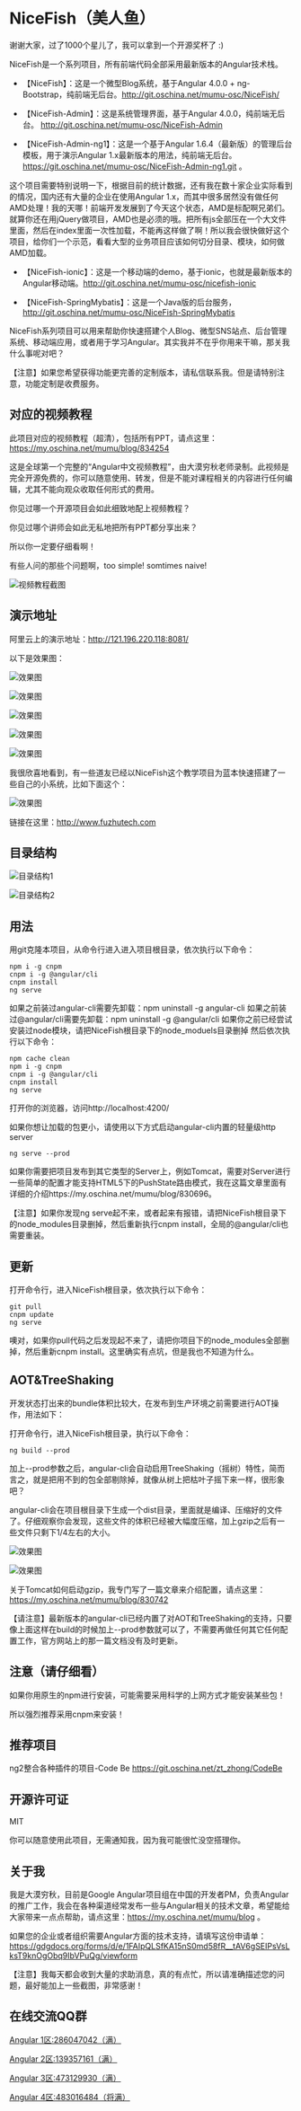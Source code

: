 # NiceFish（美人鱼）
谢谢大家，过了1000个星儿了，我可以拿到一个开源奖杯了 :)

NiceFish是一个系列项目，所有前端代码全部采用最新版本的Angular技术栈。

- 【NiceFish】：这是一个微型Blog系统，基于Angular 4.0.0 + ng-Bootstrap，纯前端无后台。http://git.oschina.net/mumu-osc/NiceFish/

- 【NiceFish-Admin】：这是系统管理界面，基于Angular 4.0.0，纯前端无后台。 http://git.oschina.net/mumu-osc/NiceFish-Admin

- 【NiceFish-Admin-ng1】：这是一个基于Angular 1.6.4（最新版）的管理后台模板，用于演示Angular 1.x最新版本的用法，纯前端无后台。https://git.oschina.net/mumu-osc/NiceFish-Admin-ng1.git 。

这个项目需要特别说明一下，根据目前的统计数据，还有我在数十家企业实际看到的情况，国内还有大量的企业在使用Angular 1.x，而其中很多居然没有做任何AMD处理！我的天哪！前端开发发展到了今天这个状态，AMD是标配啊兄弟们。就算你还在用jQuery做项目，AMD也是必须的哦。把所有js全部压在一个大文件里面，然后在index里面一次性加载，不能再这样做了啊！所以我会很快做好这个项目，给你们一个示范，看看大型的业务项目应该如何切分目录、模块，如何做AMD加载。

- 【NiceFish-ionic】：这是一个移动端的demo，基于ionic，也就是最新版本的Angular移动端。http://git.oschina.net/mumu-osc/nicefish-ionic

- 【NiceFish-SpringMybatis】：这是一个Java版的后台服务，http://git.oschina.net/mumu-osc/NiceFish-SpringMybatis 

NiceFish系列项目可以用来帮助你快速搭建个人Blog、微型SNS站点、后台管理系统、移动端应用，或者用于学习Angular。其实我并不在乎你用来干嘛，那关我什么事呢对吧？ 

【注意】如果您希望获得功能更完善的定制版本，请私信联系我。但是请特别注意，功能定制是收费服务。


## 对应的视频教程

此项目对应的视频教程（超清），包括所有PPT，请点这里：https://my.oschina.net/mumu/blog/834254

这是全球第一个完整的“Angular中文视频教程”，由大漠穷秋老师录制。此视频是完全开源免费的，你可以随意使用、转发，但是不能对课程相关的内容进行任何编辑，尤其不能向观众收取任何形式的费用。

你见过哪一个开源项目会如此细致地配上视频教程？

你见过哪个讲师会如此无私地把所有PPT都分享出来？

所以你一定要仔细看啊！

有些人问的那些个问题啊，too simple! somtimes naive!

![视频教程截图](src/assets/imgs/10.png)

## 演示地址

阿里云上的演示地址：http://121.196.220.118:8081/

以下是效果图：

![效果图](src/assets/imgs/1.png)

![效果图](src/assets/imgs/2.png)

![效果图](src/assets/imgs/3.png)

![效果图](src/assets/imgs/4.png)

![效果图](src/assets/imgs/5.png)

我很欣喜地看到，有一些道友已经以NiceFish这个教学项目为蓝本快速搭建了一些自己的小系统，比如下面这个：

![效果图](src/assets/imgs/11.png)

链接在这里：http://www.fuzhutech.com

## 目录结构

![目录结构1](src/assets/imgs/6.png)

![目录结构2](src/assets/imgs/9.png)

## 用法

用git克隆本项目，从命令行进入进入项目根目录，依次执行以下命令：

	npm i -g cnpm
	cnpm i -g @angular/cli
	cnpm install
	ng serve

如果之前装过angular-cli需要先卸载：npm uninstall -g angular-cli
如果之前装过@angular/cli需要先卸载：npm uninstall -g @angular/cli
如果你之前已经尝试安装过node模块，请把NiceFish根目录下的node_moduels目录删掉
然后依次执行以下命令：

	npm cache clean
	npm i -g cnpm
	cnpm i -g @angular/cli
	cnpm install
	ng serve

打开你的浏览器，访问http://localhost:4200/

如果你想让加载的包更小，请使用以下方式启动angular-cli内置的轻量级http server

	ng serve --prod

如果你需要把项目发布到其它类型的Server上，例如Tomcat，需要对Server进行一些简单的配置才能支持HTML5下的PushState路由模式，我在这篇文章里面有详细的介绍https://my.oschina.net/mumu/blog/830696。

【注意】如果你发现ng serve起不来，或者起来有报错，请把NiceFish根目录下的node_modules目录删掉，然后重新执行cnpm install，全局的@angular/cli也需要重装。

## 更新

打开命令行，进入NiceFish根目录，依次执行以下命令：

	git pull
	cnpm update
	ng serve

噢对，如果你pull代码之后发现起不来了，请把你项目下的node_modules全部删掉，然后重新cnpm install。这里确实有点坑，但是我也不知道为什么。

## AOT&TreeShaking

开发状态打出来的bundle体积比较大，在发布到生产环境之前需要进行AOT操作，用法如下：

打开命令行，进入NiceFish根目录，执行以下命令：
	
	ng build --prod

加上--prod参数之后，angular-cli会自动启用TreeShaking（摇树）特性，简而言之，就是把用不到的包全部剔除掉，就像从树上把枯叶子摇下来一样，很形象吧？

angular-cli会在项目根目录下生成一个dist目录，里面就是编译、压缩好的文件了。仔细观察你会发现，这些文件的体积已经被大幅度压缩，加上gzip之后有一些文件只剩下1/4左右的大小。

![效果图](src/assets/imgs/7.png)

![效果图](src/assets/imgs/8.png)

关于Tomcat如何启动gzip，我专门写了一篇文章来介绍配置，请点这里：https://my.oschina.net/mumu/blog/830742

【请注意】最新版本的angular-cli已经内置了对AOT和TreeShaking的支持，只要像上面这样在build的时候加上--prod参数就可以了，不需要再做任何其它任何配置工作，官方网站上的那一篇文档没有及时更新。

## 注意（请仔细看）

如果你用原生的npm进行安装，可能需要采用科学的上网方式才能安装某些包！

所以强烈推荐采用cnpm来安装！

## 推荐项目
ng2整合各种插件的项目-Code Be
https://git.oschina.net/zt_zhong/CodeBe

## 开源许可证
 MIT

 你可以随意使用此项目，无需通知我，因为我可能很忙没空搭理你。

## 关于我
我是大漠穷秋，目前是Google Angular项目组在中国的开发者PM，负责Angular的推广工作，我会在各种渠道经常发布一些与Angular相关的技术文章，希望能给大家带来一点点帮助，请点这里：https://my.oschina.net/mumu/blog  。

如果您的企业或者组织需要Angular方面的技术支持，请填写这份申请单：https://gdgdocs.org/forms/d/e/1FAIpQLSfKA15nS0md58fR__tAV6gSEIPsVsLksT9knOgObq9IbVPuQg/viewform

【注意】我每天都会收到大量的求助消息，真的有点忙，所以请准确描述您的问题，最好能加上一些截图，非常感谢！


## 在线交流QQ群

<a target="_blank" href="//shang.qq.com/wpa/qunwpa?idkey=8db5ed802cbddbf6432d7ba7dc4f2a316be020442491eb41cbfb1a12434e8cc7" class="list-group-item"><i class="fa fa-qq" aria-hidden="true"></i> Angular 1区:286047042（满）</a>

<a target="_blank" href="//shang.qq.com/wpa/qunwpa?idkey=cbfcd79e7e90939b0e2c519f475fac4792985ce2abc5ad45ec5e06ffcfe944dd" class="list-group-item"><i class="fa fa-qq" aria-hidden="true"></i> Angular 2区:139357161（满）</a>

<a target="_blank" href="//shang.qq.com/wpa/qunwpa?idkey=639229c8b6ad0c3a9a8f381dddf5d7785780b20d8c37eb25c91ac73ea7d37a5f" class="list-group-item"><i class="fa fa-qq" aria-hidden="true"></i> Angular 3区:473129930（满）</a>

<a target="_blank" href="//shang.qq.com/wpa/qunwpa?idkey=12add102af3f67910bdc0de753dee10ebada08ab485af7e38f4dfa0ee27476f7" class="list-group-item"><i class="fa fa-qq" aria-hidden="true"></i> Angular 4区:483016484（将满）</a>
